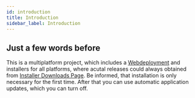 ```yaml
---
id: introduction
title: Introduction
sidebar_label: Introduction
---
```



## Just a few words before

This is a multiplatform project, which includes a [Webdeployment](https://midi-bricks.timsusa.now.sh) and installers for all platforms, where acutal releases could always obtained from  [Installer Downloads Page](https://github.com/TimSusa/midi-bricks-mono/releases). Be informed, that installation is only necessary for the first time. After that you can use automatic application updates, which you can turn off.
